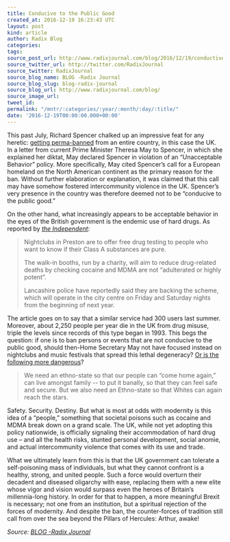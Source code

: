 ```yaml
---
title: Conducive to the Public Good
created_at: 2016-12-19 16:23:43 UTC
layout: post
kind: article
author: Radix Blog
categories: 
tags: 
source_post_url: http://www.radixjournal.com/blog/2016/12/19/conductive-to-the-public-good
source_twitter_url: http://twitter.com/RadixJournal
source_twitter: RadixJournal
source_blog_name: BLOG -Radix Journal
source_blog_slug: blog-radix-journal
source_blog_url: http://www.radixjournal.com/blog/
source_image_url: 
tweet_id: 
permalink: "/mntr/:categories/:year/:month/:day/:title/"
date: '2016-12-19T00:00:00.000+00:00'
---
```

<p>This past July, Richard Spencer chalked up an impressive feat for any heretic: <a href="http://therightstuff.biz/2016/07/14/the-perma-ban-of-richard-spencer/">getting perma-banned</a> from an entire country, in this case the UK. In a letter from current Prime Minister Theresa May to Spencer, in which she explained her diktat, May declared Spencer in violation of an “Unacceptable Behavior” policy. More specifically, May cited Spencer’s call for a European homeland on the North American continent as the primary reason for the ban. Without further elaboration or explanation, it was claimed that this call may have somehow fostered intercommunity violence in the UK. Spencer’s very presence in the country was therefore deemed not to be “conducive to the public good.”</p>
<p>On the other hand, what increasingly appears to be acceptable behavior in the eyes of the British government is the endemic use of hard drugs. As reported by <em><a href="http://www.independent.co.uk/news/uk/home-news/drug-testing-booths-nightclubs-to-check-purity-safety-of-cocaine-and-mdma-a7457791.html">the Independent</a></em>:</p>
<blockquote>
<p>Nightclubs in Preston are to offer free drug testing to people who want to know if their Class A substances are pure.</p>
<p>The walk-in booths, run by a charity, will aim to reduce drug-related deaths by checking cocaine and MDMA are not “adulterated or highly potent”. </p>
<p>Lancashire police have reportedly said they are backing the scheme, which will operate in the city centre on Friday and Saturday nights from the beginning of next year.</p>
</blockquote>
<p>The article goes on to say that a similar service had 300 users last summer. Moreover, about 2,250 people per year die in the UK from drug misuse, triple the levels since records of this type began in 1993. This begs the question: if one is to ban persons or events that are not conducive to the public good, should then-Home Secretary May not have focused instead on nightclubs and music festivals that spread this lethal degeneracy? <a href="https://www.scribd.com/document/318277946/Banned-in-the-UK#fullscreen&amp;from_embed">Or is the following more dangerous</a>?</p>
<blockquote>
<p>We need an ethno-state so that our people can “come home again,” can live amongst family -- to put it banally, so that they can feel safe and secure. But we also need an Ethno-state so that Whites can again reach the stars.</p>
</blockquote>
<p>Safety. Security. Destiny. But what is most at odds with modernity is this idea of a “people,” something that societal poisons such as cocaine and MDMA break down on a grand scale. The UK, while not yet adopting this policy nationwide, is officially signaling their accommodation of hard drug use – and all the health risks, stunted personal development, social anomie, and actual intercommunity violence that comes with its use and trade.</p>
<p>What we ultimately learn from this is that the UK government can tolerate a self-poisoning mass of individuals, but what they cannot confront is a healthy, strong, and united people. Such a force would overturn their decadent and diseased oligarchy with ease, replacing them with a new elite whose vigor and vision would surpass even the heroes of Britain’s millennia-long history. In order for that to happen, a more meaningful Brexit is necessary; not one from an institution, but a spiritual rejection of the forces of modernity. And despite the ban, the counter-forces of tradition still call from over the sea beyond the Pillars of Hercules: Arthur, awake!</p><div class="">
    <i>Source: <a href="http://www.radixjournal.com/blog/">BLOG -Radix Journal</a></i>
</div>
